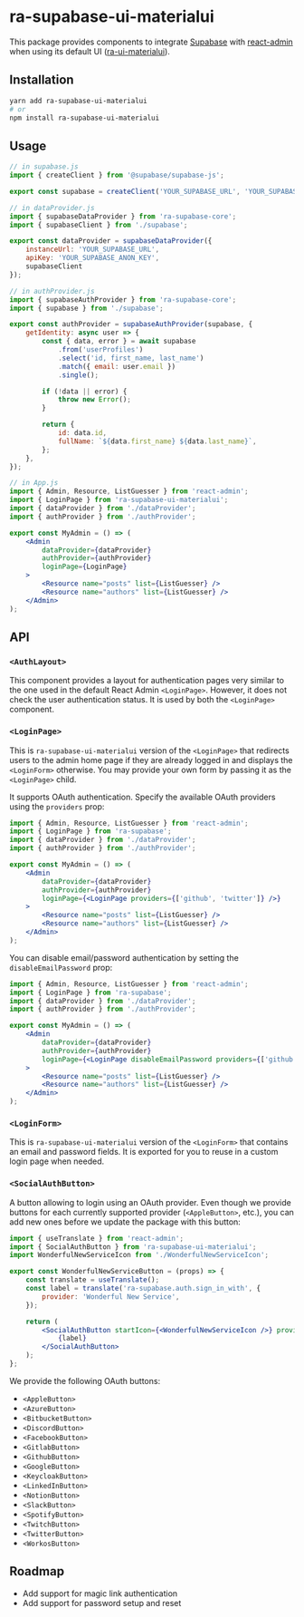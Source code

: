# ra-supabase-ui-materialui

This package provides components to integrate [Supabase](https://supabase.io/) with [react-admin](https://marmelab.com/react-admin) when using its default UI ([ra-ui-materialui](https://github.com/marmelab/react-admin/tree/master/packages/ra-ui-materialui)).

## Installation

```sh
yarn add ra-supabase-ui-materialui
# or
npm install ra-supabase-ui-materialui
```

## Usage

```jsx
// in supabase.js
import { createClient } from '@supabase/supabase-js';

export const supabase = createClient('YOUR_SUPABASE_URL', 'YOUR_SUPABASE_ANON_KEY');

// in dataProvider.js
import { supabaseDataProvider } from 'ra-supabase-core';
import { supabaseClient } from './supabase';

export const dataProvider = supabaseDataProvider({
    instanceUrl: 'YOUR_SUPABASE_URL',
    apiKey: 'YOUR_SUPABASE_ANON_KEY',
    supabaseClient
});

// in authProvider.js
import { supabaseAuthProvider } from 'ra-supabase-core';
import { supabase } from './supabase';

export const authProvider = supabaseAuthProvider(supabase, {
    getIdentity: async user => {
        const { data, error } = await supabase
            .from('userProfiles')
            .select('id, first_name, last_name')
            .match({ email: user.email })
            .single();

        if (!data || error) {
            throw new Error();
        }

        return {
            id: data.id,
            fullName: `${data.first_name} ${data.last_name}`,
        };
    },
});

// in App.js
import { Admin, Resource, ListGuesser } from 'react-admin';
import { LoginPage } from 'ra-supabase-ui-materialui';
import { dataProvider } from './dataProvider';
import { authProvider } from './authProvider';

export const MyAdmin = () => (
    <Admin
        dataProvider={dataProvider}
        authProvider={authProvider}
        loginPage={LoginPage}
    >
        <Resource name="posts" list={ListGuesser} />
        <Resource name="authors" list={ListGuesser} />
    </Admin>
);
```


## API

### `<AuthLayout>`

This component provides a layout for authentication pages very similar to the one used in the default React Admin `<LoginPage>`. However, it does not check the user authentication status. It is used by both the `<LoginPage>` component.

### `<LoginPage>`

This is `ra-supabase-ui-materialui` version of the `<LoginPage>` that redirects users to the admin home page if they are already logged in and displays the `<LoginForm>` otherwise. You may provide your own form by passing it as the `<LoginPage>` child.

It supports OAuth authentication. Specify the available OAuth providers using the `providers` prop:

```jsx
import { Admin, Resource, ListGuesser } from 'react-admin';
import { LoginPage } from 'ra-supabase';
import { dataProvider } from './dataProvider';
import { authProvider } from './authProvider';

export const MyAdmin = () => (
    <Admin
        dataProvider={dataProvider}
        authProvider={authProvider}
        loginPage={<LoginPage providers={['github', 'twitter']} />}
    >
        <Resource name="posts" list={ListGuesser} />
        <Resource name="authors" list={ListGuesser} />
    </Admin>
);
```

You can disable email/password authentication by setting the `disableEmailPassword` prop:

```jsx
import { Admin, Resource, ListGuesser } from 'react-admin';
import { LoginPage } from 'ra-supabase';
import { dataProvider } from './dataProvider';
import { authProvider } from './authProvider';

export const MyAdmin = () => (
    <Admin
        dataProvider={dataProvider}
        authProvider={authProvider}
        loginPage={<LoginPage disableEmailPassword providers={['github', 'twitter']} />}
    >
        <Resource name="posts" list={ListGuesser} />
        <Resource name="authors" list={ListGuesser} />
    </Admin>
);
```

### `<LoginForm>`

This is `ra-supabase-ui-materialui` version of the `<LoginForm>` that contains an email and password fields. It is exported for you to reuse in a custom login page when needed.

### `<SocialAuthButton>`

A button allowing to login using an OAuth provider. Even though we provide buttons for each currently supported provider (`<AppleButton>`, etc.), you can add new ones before we update the package with this button:

```jsx
import { useTranslate } from 'react-admin';
import { SocialAuthButton } from 'ra-supabase-ui-materialui';
import WonderfulNewServiceIcon from './WonderfulNewServiceIcon';

export const WonderfulNewServiceButton = (props) => {
    const translate = useTranslate();
    const label = translate('ra-supabase.auth.sign_in_with', {
        provider: 'Wonderful New Service',
    });

    return (
        <SocialAuthButton startIcon={<WonderfulNewServiceIcon />} provider="wonderfulnewservice" {...props}>
            {label}
        </SocialAuthButton>
    );
};
```

We provide the following OAuth buttons:
- `<AppleButton>`
-  `<AzureButton>`
- `<BitbucketButton>`
- `<DiscordButton>`
- `<FacebookButton>`
- `<GitlabButton>`
- `<GithubButton>`
- `<GoogleButton>`
- `<KeycloakButton>`
- `<LinkedInButton>`
- `<NotionButton>`
- `<SlackButton>`
- `<SpotifyButton>`
- `<TwitchButton>`
- `<TwitterButton>`
- `<WorkosButton>`

## Roadmap

-   Add support for magic link authentication
-   Add support for password setup and reset
